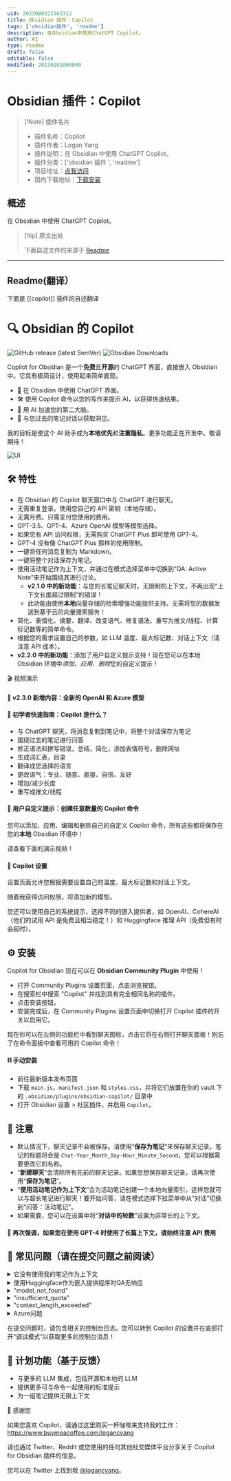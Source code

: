 ```yaml
---
uid: 2023080322163312
title: Obsidian 插件：Copilot
tags: ['obsidian插件', 'readme']
description: 在Obsidian中使用ChatGPT Copilot。
author: AI
type: readme
draft: false
editable: false
modified: 20230101000000
---
```


# Obsidian 插件：Copilot

> [!Note] 插件名片
> - 插件名称：Copilot
> - 插件作者：Logan Yang
> - 插件说明：在 Obsidian 中使用 ChatGPT Copilot。
> - 插件分类：['obsidian 插件 ', 'readme']
> - 项目地址：[点我访问](https://github.com/logancyang/obsidian-copilot)
> - 国内下载地址：[下载安装](https://pkmer.cn/products/plugin/pluginMarket/?copilot)

## 概述

在 Obsidian 中使用 ChatGPT Copilot。

> [!tip] 原文出处
>
>下面自述文件的来源于 [Readme](https://ghproxy.net/https://raw.githubusercontent.com/logancyang/obsidian-copilot/master/README.md)
>

---

## Readme(翻译）

下面是 [[copilot]] 插件的自述翻译

# 🔍 Obsidian 的 Copilot

![GitHub release (latest SemVer)](https://img.shields.io/github/v/release/logancyang/obsidian-copilot?style=for-the-badge&sort=semver) ![Obsidian Downloads](https://img.shields.io/badge/dynamic/json?logo=obsidian&color=%23483699&label=downloads&query=%24%5B%22copilot%22%5D.downloads&url=https%3A%2F%2Fraw.githubusercontent.com%2Fobsidianmd%2Fobsidian-releases%2Fmaster%2Fcommunity-plugin-stats.json&style=for-the-badge)

Copilot for Obsidian 是一个**免费**且**开源**的 ChatGPT 界面，直接嵌入 Obsidian 中。它具有极简设计，使用起来简单直观。

- 💬 在 Obsidian 中使用 ChatGPT 界面。
- 🛠️ 使用 Copilot 命令以您的写作来提示 AI，以获得快速结果。
- 🚀 用 AI 加速您的第二大脑。
- 🧠 与您过去的笔记对话以获取洞见。

我的目标是使这个 AI 助手成为**本地优先**和**注重隐私**。更多功能正在开发中。敬请期待！

<img src="./images/ui.png" alt="UI">

## 🛠️ 特性

- 在 Obsidian 的 Copilot 聊天窗口中与 ChatGPT 进行聊天。
- 无需重复登录。使用您自己的 API 密钥（本地存储）。
- 无需月费。只需支付您使用的费用。
- GPT-3.5、GPT-4、Azure OpenAI 模型等模型选择。
- 如果您有 API 访问权限，无需购买 ChatGPT Plus 即可使用 GPT-4。
- GPT-4 没有像 ChatGPT Plus 那样的使用限制。
- 一键将任何消息复制为 Markdown。
- 一键将整个对话保存为笔记。
- 使用活动笔记作为上下文，并通过在模式选择菜单中切换到“QA: Active Note”来开始围绕其进行讨论。
  - **v2.1.0 中的新功能**：与您的长笔记聊天时，无限制的上下文，不再出现“上下文长度超过限制”的错误！
  - 此功能由使用**本地**向量存储的检索增强功能提供支持。无需将您的数据发送到基于云的向量搜索服务！
- 简化、表情化、摘要、翻译、改变语气、修复语法、重写为推文/线程、计算标记数等的简单命令。
- 根据您的需求设置自己的参数，如 LLM 温度、最大标记数、对话上下文（请注意 API 成本）。
- **v2.2.0 中的新功能**：添加了用户自定义提示支持！现在您可以在本地 Obsidian 环境中*添加、应用、删除*您的自定义提示！

🎬 视频演示

#### 🎉 v2.3.0 新增内容：全新的 OpenAI 和 Azure 模型

#### 🤗 初学者快速指南：Copilot 是什么？

- 与 ChatGPT 聊天，将消息复制到笔记中，将整个对话保存为笔记
- 围绕过去的笔记进行问答
- 修正语法和拼写错误，总结，简化，添加表情符号，删除网址
- 生成词汇表，目录
- 翻译成您选择的语言
- 更改语气：专业、随意、直接、自信、友好
- 增加/减少长度
- 重写成推文/线程

#### 💬 用户自定义提示：创建任意数量的 Copilot 命令

您可以添加、应用、编辑和删除自己的自定义 Copilot 命令，所有这些都将保存在您的**本地** Obsidian 环境中！

请查看下面的演示视频！

#### 🔧 Copilot 设置

设置页面允许您根据需要设置自己的温度、最大标记数和对话上下文。

随着我获得访问权限，将添加新的模型。

您还可以使用自己的系统提示，选择不同的嵌入提供者，如 OpenAI、CohereAI（他们的试用 API 是免费且相当稳定！）和 Huggingface 推理 API（免费但有时会超时）。

## ⚙️ 安装

Copilot for Obsidian 现在可以在 **Obsidian Community Plugin** 中使用！

- 打开 Community Plugins 设置页面，点击浏览按钮。
- 在搜索栏中搜索 "Copilot" 并找到具有完全相同名称的插件。
- 点击安装按钮。
- 安装完成后，在 Community Plugins 设置页面中切换打开 Copilot 插件的开关以启用它。

现在你可以在左侧的功能栏中看到聊天图标，点击它将在右侧打开聊天面板！别忘了在命令面板中查看可用的 Copilot 命令！

#### ⛓️ 手动安装

- 前往最新版本发布页面
- 下载 `main.js`、`manifest.json` 和 `styles.css`，并将它们放置在你的 vault 下的 `.obsidian/plugins/obsidian-copilot/` 目录中
- 打开 Obsidian 设置 > 社区插件，并启用 `Copilot`。

## 🔔 注意

- 默认情况下，聊天记录不会被保存。请使用“**保存为笔记**”来保存聊天记录。笔记的标题将会是 `Chat-Year_Month_Day-Hour_Minute_Second`，您可以根据需要更改它的名称。
- “**新建聊天**”会清除所有先前的聊天记录。如果您想保存聊天记录，请再次使用“**保存为笔记**”。
- “**使用活动笔记作为上下文**”会为活动笔记创建一个本地向量索引，这样您就可以与超长笔记进行聊天！要开始问答，请在模式选择下拉菜单中从“对话”切换到“问答：活动笔记”。
- 如果需要，您可以在设置中将“**对话中的轮数**”设置为非常长的上下文。

#### 📣 再次强调，如果您在使用 GPT-4 时使用了长篇上下文，请始终注意 API 费用

## 🤔 常见问题（请在提交问题之前阅读）

<details>
  <summary>它没有使用我的笔记作为上下文</summary>

  - 请不要忘记在模式选择下拉菜单中切换到“**QA: Active Note**”以开始 QA。Copilot 在“Conversation”模式下没有您的笔记作为上下文。
    <img src="./images/faq-mode-switch.png" alt="Settings" width="500">
  - 实际上，在开始 QA 之前，您不必点击右侧的按钮。直接在下拉菜单中切换到 QA 模式就足够让 Copilot 将笔记作为上下文读取。右侧的按钮只用于手动重建活动笔记的索引，例如当您想要切换上下文到另一个笔记时，或者因为您切换了嵌入提供程序而导致当前索引损坏时。
  - 参考问题：<https://github.com/logancyang/obsidian-copilot/issues/51>
</details>
<details>
  <summary>使用Huggingface作为嵌入提供程序时QA无响应</summary>

  - Huggingface 推理 API 是免费使用的。由于其服务器存在问题，它可能会经常出现 503 或 504 等错误。如果这对您来说是个问题，请考虑使用 OpenAI 或 CohereAI 作为嵌入提供程序。只需记住，OpenAI 的成本更高，特别是对于非常长的笔记作为上下文的情况。
</details>
<details>
  <summary>"model_not_found"</summary>

  - 您需要访问一些模型，如 GPT-4 或 Azure 模型，才能使用它们。如果您没有访问权限，请在等待列表上注册！
  - 我看到的一个常见误解是，有些人认为他们在获得 ChatGPT Plus 订阅时就可以访问 GPT-4 API。这是不正确的。*您需要获得 GPT-4 API 的访问权限才能在此插件中使用 GPT-4 模型*。请先检查您是否可以在 OpenAI playground 中成功使用您的模型<https://platform.openai.com/playground?mode=chat&model=gpt-4。如果不能，请在此处申请> GPT-4> API 访问权限<https://openai.com/waitlist/gpt-4-api。一旦您获得> API 访问权限，您就可以在此插件中使用 GPT-4，而无需 ChatGPT> Plus 订阅！
  - 参考问题：<https://github.com/logancyang/obsidian-copilot/issues/3#issuecomment-1544583676>
</details>
<details>
  <summary>"insufficient_quota"</summary>

  - 这可能是因为您尚未为 OpenAI 帐户设置付款，或者您超过了每月的最大限制。OpenAI 对您可以使用其 API 的数量有限制，通常为个人用户为 120 美元。
  - 参考问题：<https://github.com/logancyang/obsidian-copilot/issues/11>
</details>
<details>
  <summary>"context_length_exceeded"</summary>

  - GPT-3.5 有 4096 个上下文令牌的限制，GPT-4 有 8K 个（OpenAI 即将向公众提供 32K 个）。**因此，如果您在 Copilot 设置中设置了很大的令牌限制，您可能会遇到此错误。**请注意，Copilot 命令背后的提示也会占用令牌，因此请限制您的消息长度和最大令牌数以避免此错误。（对于具有无限上下文的 QA，请在下拉菜单中使用“QA: Active Note”链！需要 Copilot v2.1.0。）
  - 参考问题：<https://github.com/logancyang/obsidian-copilot/issues/1#issuecomment-1542934569>
</details>
<details>
  <summary>Azure问题</summary>

  - 第一次正确设置所有 Azure 凭据有点棘手。我的建议是先在终端中使用 `curl` 进行测试，确保它能够收到响应，然后在 Copilot 设置中设置正确的参数。示例：

    ```
    curl https://YOUR_RESOURCE_NAME.openai.azure.com/openai/deployments/YOUR_DEPLOYMENT_NAME/completions?api-version=VERSION\
      -H "Content-Type: application/json" \
      -H "api-key: YOUR_API_KEY" \
      -d "{
      \"prompt\": \"Once upon a time\",
      \"max_tokens\": 5
    }"
    ```

  - 参考问题：<https://github.com/logancyang/obsidian-copilot/issues/98>
</details>

在提交问题时，请包含相关的控制台日志。您可以转到 Copilot 的设置并在底部打开“调试模式”以获取更多的控制台消息！

## 📝 计划功能（基于反馈）

- 与更多的 LLM 集成，包括开源和本地的 LLM
- 提供更多可与命令一起使用的标准提示
- 为一组笔记提供无限上下文

🙏 感谢您

如果您喜欢 Copilot，请通过这里购买一杯咖啡来支持我的工作：<https://www.buymeacoffee.com/logancyang>

请也通过 Twitter、Reddit 或您使用的任何其他社交媒体平台分享关于 Copilot for Obsidian 插件的信息。

您可以在 Twitter 上找到我 [@logancyang](https://twitter.com/logancyang)。
